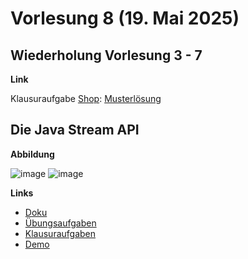 # Vorlesung 8 (19. Mai 2025)

## Wiederholung Vorlesung 3 - 7

**Link**

Klausuraufgabe [Shop](https://jappuccini.github.io/java-docs/production/exam-exercises/exam-exercises-java2/class-diagrams/shop): [Musterlösung](https://github.com/appenmaier/java_wwibe124/blob/main/src/main/java/main/X03_Shop.java)

## Die Java Stream API

**Abbildung**

![image](https://github.com/user-attachments/assets/311e7e16-48c9-4c62-b267-a7f0f32ca582)
![image](https://github.com/user-attachments/assets/0fab1d2d-3c68-4619-98f6-69672afa9390)

**Links**

- [Doku](https://jappuccini.github.io/java-docs/production/documentation/java-stream-api)
- [Übungsaufgaben](https://jappuccini.github.io/java-docs/production/exercises/java-stream-api/)
- [Klausuraufgaben](https://jappuccini.github.io/java-docs/production/exam-exercises/exam-exercises-java2/queries/)
- [Demo](https://github.com/appenmaier/java_wwibe124/blob/main/src/main/java/main/D09_JavaStreamApi.java)
